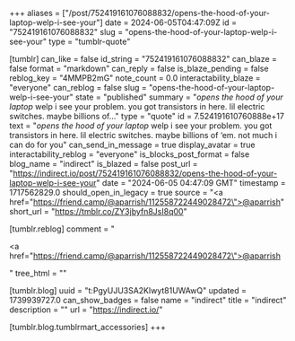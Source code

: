 +++
aliases = ["/post/752419161076088832/opens-the-hood-of-your-laptop-welp-i-see-your"]
date = 2024-06-05T04:47:09Z
id = "752419161076088832"
slug = "opens-the-hood-of-your-laptop-welp-i-see-your"
type = "tumblr-quote"

[tumblr]
can_like = false
id_string = "752419161076088832"
can_blaze = false
format = "markdown"
can_reply = false
is_blaze_pending = false
reblog_key = "4MMPB2mG"
note_count = 0.0
interactability_blaze = "everyone"
can_reblog = false
slug = "opens-the-hood-of-your-laptop-welp-i-see-your"
state = "published"
summary = "*opens the hood of your laptop* welp i see your problem. you got transistors in here. lil electric switches. maybe billions of..."
type = "quote"
id = 7.524191610760888e+17
text = "*opens the hood of your laptop* welp i see your problem. you got transistors in here. lil electric switches. maybe billions of &lsquo;em. not much i can do for you"
can_send_in_message = true
display_avatar = true
interactability_reblog = "everyone"
is_blocks_post_format = false
blog_name = "indirect"
is_blazed = false
post_url = "https://indirect.io/post/752419161076088832/opens-the-hood-of-your-laptop-welp-i-see-your"
date = "2024-06-05 04:47:09 GMT"
timestamp = 1717562829.0
should_open_in_legacy = true
source = "<a href=\"https://friend.camp/@aparrish/112558722449028472\">@aparrish</a>"
short_url = "https://tmblr.co/ZY3jbyfn8JsI8q00"

[tumblr.reblog]
comment = "<p><a href=\"https://friend.camp/@aparrish/112558722449028472\">@aparrish</a></p>"
tree_html = ""

[tumblr.blog]
uuid = "t:PgyUJU3SA2Klwyt81UWAwQ"
updated = 1739939727.0
can_show_badges = false
name = "indirect"
title = "indirect"
description = ""
url = "https://indirect.io/"

[tumblr.blog.tumblrmart_accessories]
+++
